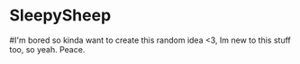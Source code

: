 # SleepySheep 
#I'm bored so kinda want to create this random idea <3, Im new to this stuff too, so yeah. Peace.
